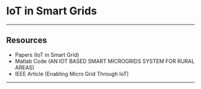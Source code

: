 # IoT in Smart Grids

--- ---

## Resources

- Papers (IoT in Smart Grid)
- Matlab Code (AN IOT BASED SMART MICROGRIDS SYSTEM FOR RURAL AREAS)
- IEEE Article (Enabling Micro Grid Through IoT)

--- ---